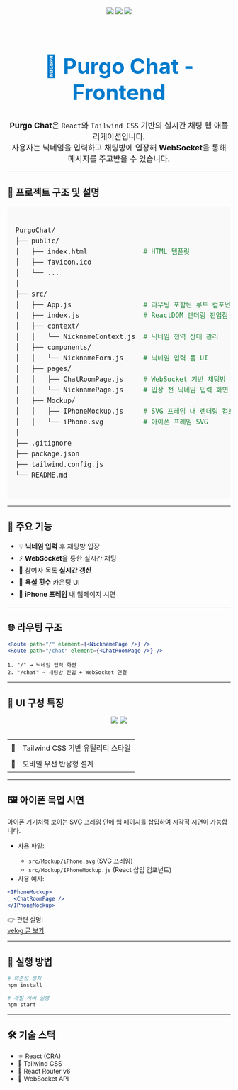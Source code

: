 <div align="center">
  <img src="https://img.shields.io/badge/Made%20with-React-blue?style=for-the-badge&logo=react" />
  <img src="https://img.shields.io/badge/Styled%20with-TailwindCSS-38bdf8?style=for-the-badge&logo=tailwind-css" />
  <img src="https://img.shields.io/badge/WebSocket-Live%20Chat-10b981?style=for-the-badge&logo=websocket" />
</div>

<br />

<h1 align="center" style="font-size: 3rem; color:#007acc;">💬 Purgo Chat - Frontend</h1>

<p align="center" style="font-size: 1.1rem;">
  <strong>Purgo Chat</strong>은 <code>React</code>와 <code>Tailwind CSS</code> 기반의 실시간 채팅 웹 애플리케이션입니다.<br />
  사용자는 닉네임을 입력하고 채팅방에 입장해 <strong>WebSocket</strong>을 통해 메시지를 주고받을 수 있습니다.
</p>

<hr />

<h2>📁 프로젝트 구조 및 설명</h2>

<pre style="background:#f9f9f9; padding: 1.2em; border-radius: 8px; font-size: 15px; font-family: Consolas, monospace; line-height: 1.6;">

PurgoChat/
├── public/
│   ├── index.html              <span style="color:#22863a;"># HTML 템플릿</span>
│   ├── favicon.ico
│   └── ...
│
├── src/
│   ├── App.js                  <span style="color:#22863a;"># 라우팅 포함된 루트 컴포넌트</span>
│   ├── index.js                <span style="color:#22863a;"># ReactDOM 렌더링 진입점</span>
│   ├── context/
│   │   └── NicknameContext.js  <span style="color:#22863a;"># 닉네임 전역 상태 관리</span>
│   ├── components/
│   │   └── NicknameForm.js     <span style="color:#22863a;"># 닉네임 입력 폼 UI</span>
│   ├── pages/
│   │   ├── ChatRoomPage.js     <span style="color:#22863a;"># WebSocket 기반 채팅방</span>
│   │   └── NicknamePage.js     <span style="color:#22863a;"># 입장 전 닉네임 입력 화면</span>
│   ├── Mockup/
│   │   ├── IPhoneMockup.js     <span style="color:#22863a;"># SVG 프레임 내 렌더링 컴포넌트</span>
│   │   └── iPhone.svg          <span style="color:#22863a;"># 아이폰 프레임 SVG</span>
│
├── .gitignore
├── package.json
├── tailwind.config.js
└── README.md

</pre>

---

<h2>🧩 주요 기능</h2>

<ul style="font-size: 15px; line-height: 1.8;">
  <li>💡 <strong>닉네임 입력</strong> 후 채팅방 입장</li>
  <li>⚡ <strong>WebSocket</strong>을 통한 실시간 채팅</li>
  <li>👥 참여자 목록 <strong>실시간 갱신</strong></li>
  <li>🚫 <strong>욕설 횟수</strong> 카운팅 UI</li>
  <li>📱 <strong>iPhone 프레임</strong> 내 웹페이지 시연</li>
</ul>

---

<h2>🌐 라우팅 구조</h2>

```jsx
<Route path="/" element={<NicknamePage />} />
<Route path="/chat" element={<ChatRoomPage />} />
```

```text
1. "/" → 닉네임 입력 화면
2. "/chat" → 채팅방 진입 + WebSocket 연결
```

---

<h2>🎨 UI 구성 특징</h2>

<div align="center">
  <img src="https://img.shields.io/badge/UI-Tailwind-blue?style=for-the-badge" />
  <img src="https://img.shields.io/badge/Responsive-Mobile--First-green?style=for-the-badge" />
</div>

<br />

<table>
  <tr>
    <td style="padding: 8px;">🎨</td>
    <td>Tailwind CSS 기반 유틸리티 스타일</td>
  </tr>
  <tr>
    <td style="padding: 8px;">📱</td>
    <td>모바일 우선 반응형 설계</td>
  </tr>
</table>

---

<h2>🖼️ 아이폰 목업 시연</h2>

<p>
  아이폰 기기처럼 보이는 SVG 프레임 안에 웹 페이지를 삽입하여 시각적 시연이 가능합니다.
</p>

<ul>
  <li>사용 파일:</li>
  <ul>
    <li><code>src/Mockup/iPhone.svg</code> (SVG 프레임)</li>
    <li><code>src/Mockup/IPhoneMockup.js</code> (React 삽입 컴포넌트)</li>
  </ul>
  <li>사용 예시:</li>
</ul>

```jsx
<IPhoneMockup>
  <ChatRoomPage />
</IPhoneMockup>
```

👉 관련 설명:  
<a href="https://velog.io/@seojin_lim/svg%ED%8C%8C%EC%9D%BC-%EB%82%B4-%EC%9B%B9-%ED%8E%98%EC%9D%B4%EC%A7%80-%EC%9E%91%EB%8F%99-%EC%84%A4%EB%AA%85%EC%84%9C" target="_blank">
velog 글 보기
</a>

---

<h2>🚀 실행 방법</h2>

```bash
# 의존성 설치
npm install

# 개발 서버 실행
npm start
```

---

<h2>🛠️ 기술 스택</h2>

<ul>
  <li>⚛️ React (CRA)</li>
  <li>🎨 Tailwind CSS</li>
  <li>🧭 React Router v6</li>
  <li>📡 WebSocket API</li>
</ul>
